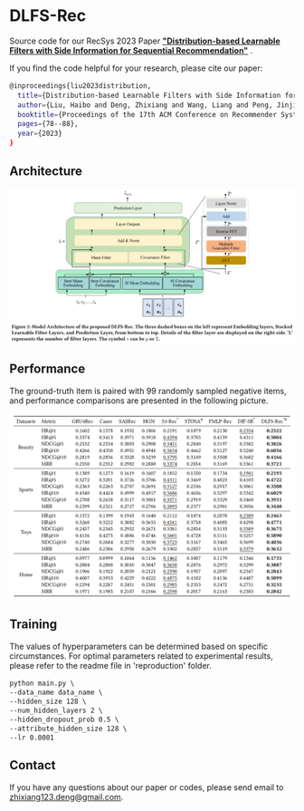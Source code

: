 # DLFS-Rec
Source code for our RecSys 2023 Paper [**"Distribution-based Learnable Filters with Side Information for Sequential Recommendation"**](https://dl.acm.org/doi/10.1145/3604915.3608782) .

If you find the code helpful for your research, please cite our paper:

```bash
@inproceedings{liu2023distribution,
  title={Distribution-based Learnable Filters with Side Information for Sequential Recommendation},
  author={Liu, Haibo and Deng, Zhixiang and Wang, Liang and Peng, Jinjia and Feng, Shi},
  booktitle={Proceedings of the 17th ACM Conference on Recommender Systems},
  pages={78--88},
  year={2023}
}
```

## Architecture
![avatar](Architecture.png)

## Performance
The ground-truth item is paired with 99 randomly sampled negative items, and performance comparisons are presented in the following picture.

![avatar](Performance.png)

## Training
The values of hyperparameters can be determined based on specific circumstances. For optimal parameters related to experimental results, please refer to the readme file in 'reproduction' folder.

```shell script
python main.py \
--data_name data_name \
--hidden_size 128 \
--num_hidden_layers 2 \
--hidden_dropout_prob 0.5 \
--attribute_hidden_size 128 \
--lr 0.0001
```

## Contact
If you have any questions about our paper or codes, please send email to zhixiang123.deng@gmail.com.